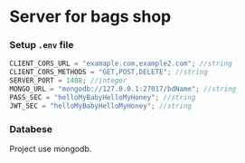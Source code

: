 # Server for bags shop

### Setup `.env` file

```javascript
CLIENT_CORS_URL = "examaple.com,example2.com"; //string
CLIENT_CORS_METHODS = "GET,POST,DELETE"; //string
SERVER_PORT = 1488; //integer
MONGO_URL = "mongodb://127.0.0.1:27017/bdName"; //string
PASS_SEC = "helloMyBabyHelloMyHoney"; //string
JWT_SEC = "helloMyBabyHelloMyHoney"; //string
```

### Databese

Project use mongodb.
